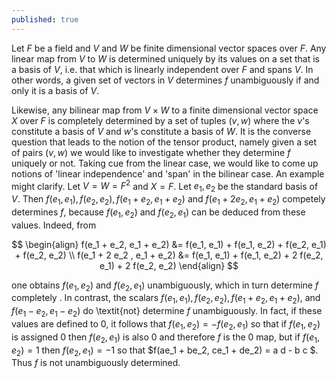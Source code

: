 ```yaml
---
published: true
---
```

Let $F$ be a field and $V$ and $W$ be finite dimensional vector spaces over $F$. Any linear map from $V$ to $W$ is determined uniquely by its values on a set that is a basis of $V$, i.e. that which is linearly independent over $F$ and spans $V$. In other words, a given set of vectors in $V$ determines $f$ unambiguously if and only it is a basis of $V$. 

Likewise, any bilinear map from $V \times W$ to a finite dimensional vector space $X$ over $F$ is completely determined by a set of tuples $(v,w)$ where the $v$'s constitute a basis of $V$ and $w$'s constitute a basis of $W$. It is the converse question that leads to the notion of the tensor product, namely given a set of pairs $(v,w)$ we would like to investigate whether they determine $f$ uniquely or not. Taking cue from the linear case, we would like to come up notions of 'linear independence' and 'span' in the bilinear case. An example might clarify. Let $V = W = F^2$ and $X = F$. Let $e_1, e_2$ be the standard basis of $V$. Then $f(e_1, e_1), f(e_2, e_2), f(e_1 + e_2, e_1 + e_2)$ and $f(e_1 + 2 e_2, e_1 + e_2)$ competely determines $f$, because $f(e_1, e_2)$ and $f(e_2, e_1)$ can be deduced from these values. Indeed, from 

$$
\begin{align}
f(e_1 + e_2, e_1 + e_2) &= f(e_1, e_1) + f(e_1, e_2) + f(e_2, e_1) + f(e_2, e_2) \\
f(e_1 + 2 e_2 , e_1 + e_2) &= f(e_1, e_1) + f(e_1, e_2) + 2 f(e_2, e_1) + 2 f(e_2, e_2)
\end{align}
$$

one obtains $f(e_1, e_2)$ and $f(e_2, e_1)$ unambiguously, which in turn determine $f$ completely . In contrast, the scalars $f(e_1, e_1), f(e_2, e_2), f(e_1 + e_2, e_1 + e_2)$, and $f(e_1 - e_2, e_1 - e_2)$ do \textit{not} determine $f$ unambiguously. In fact, if these values are defined to $0$, it follows that $f(e_1, e_2) = - f(e_2, e_1)$ so that if $f(e_1, e_2)$ is assigned $0$ then $f(e_2, e_1)$ is also $0$ and therefore $f$ is the $0$ map, but if $f(e_1, e_2) = 1$ then $f(e_2, e_1) = -1$ so that $f(ae_1 + be_2, ce_1 + de_2) = a d - b c $. Thus $f$ is not unambiguously determined. 













